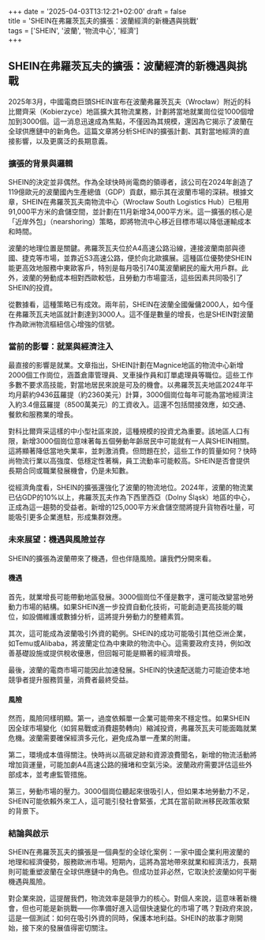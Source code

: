 +++
date = '2025-04-03T13:12:21+02:00'
draft = false  
title = 'SHEIN在弗羅茨瓦夫的擴張：波蘭經濟的新機遇與挑戰'  
tags = ['SHEIN', '波蘭', '物流中心', '經濟']  
+++

## SHEIN在弗羅茨瓦夫的擴張：波蘭經濟的新機遇與挑戰

2025年3月，中國電商巨頭SHEIN宣布在波蘭弗羅茨瓦夫（Wrocław）附近的科比爾齊采（Kobierzyce）地區擴大其物流業務，計劃將當地就業崗位從1000個增加到3000個。這一消息迅速成為焦點，不僅因為其規模，還因為它揭示了波蘭在全球供應鏈中的新角色。這篇文章將分析SHEIN的擴張計劃、其對當地經濟的直接影響，以及更廣泛的長期意義。

### 擴張的背景與邏輯

SHEIN的決定並非偶然。作為全球快時尚電商的領導者，該公司在2024年創造了119億歐元的波蘭國內生產總值（GDP）貢獻，顯示其在波蘭市場的深耕。根據文章，SHEIN在弗羅茨瓦夫南物流中心（Wrocław South Logistics Hub）已租用91,000平方米的倉儲空間，並計劃在11月新增34,000平方米。這一擴張的核心是「近岸外包」（nearshoring）策略，即將物流中心移近目標市場以降低運輸成本和時間。

波蘭的地理位置是關鍵。弗羅茨瓦夫位於A4高速公路沿線，連接波蘭南部與德國、捷克等市場，並靠近S3高速公路，便於向北歐擴展。這種區位優勢使SHEIN能更高效地服務中東歐客戶，特別是每月吸引740萬波蘭網民的龐大用戶群。此外，波蘭的勞動成本相對西歐較低，且勞動力市場靈活，這些因素共同吸引了SHEIN的投資。

從數據看，這種策略已有成效。兩年前，SHEIN在波蘭全國僱傭2000人，如今僅在弗羅茨瓦夫地區就計劃達到3000人。這不僅是數量的增長，也是SHEIN對波蘭作為歐洲物流樞紐信心增強的信號。

### 當前的影響：就業與經濟注入

最直接的影響是就業。文章指出，SHEIN計劃在Magnice地區的物流中心新增2000個工作崗位，涵蓋倉庫管理員、叉車操作員和訂單處理員等職位。這些工作多數不要求高技能，對當地居民來說是可及的機會。以弗羅茨瓦夫地區2024年平均月薪約9436茲羅提（約2360美元）計算，3000個崗位每年可能為當地經濟注入約3.4億茲羅提（8500萬美元）的工資收入。這還不包括間接效應，如交通、餐飲和服務業的增長。

對科比爾齊采這樣的中小型社區來說，這種規模的投資尤為重要。該地區人口有限，新增3000個崗位意味著每五個勞動年齡居民中可能就有一人與SHEIN相關。這將顯著降低當地失業率，並刺激消費。但問題在於，這些工作的質量如何？快時尚物流行業以高強度、低穩定性著稱，員工流動率可能較高。SHEIN是否會提供長期合同或職業發展機會，仍是未知數。

從經濟角度看，SHEIN的擴張還強化了波蘭的物流地位。2024年，波蘭的物流業已佔GDP的10%以上，弗羅茨瓦夫作為下西里西亞（Dolny Śląsk）地區的中心，正成為這一趨勢的受益者。新增的125,000平方米倉儲空間將提升貨物吞吐量，可能吸引更多企業進駐，形成集群效應。

### 未來展望：機遇與風險並存

SHEIN的擴張為波蘭帶來了機遇，但也伴隨風險。讓我們分開來看。

#### 機遇
首先，就業增長可能帶動地區發展。3000個崗位不僅是數字，還可能改變當地勞動力市場的結構。如果SHEIN進一步投資自動化技術，可能創造更高技能的職位，如設備維護或數據分析，這將提升勞動力的整體素質。

其次，這可能成為波蘭吸引外資的範例。SHEIN的成功可能吸引其他亞洲企業，如Temu或Alibaba，將波蘭定位為中東歐的物流中心。這需要政府支持，例如改善基礎設施或提供稅收優惠，但回報可能是顯著的經濟增長。

最後，波蘭的電商市場可能因此加速發展。SHEIN的快速配送能力可能迫使本地競爭者提升服務質量，消費者最終受益。

#### 風險
然而，風險同樣明顯。第一，過度依賴單一企業可能帶來不穩定性。如果SHEIN因全球市場變化（如貿易戰或消費趨勢轉向）縮減投資，弗羅茨瓦夫可能面臨就業危機。波蘭需要確保經濟多元化，避免成為單一產業的附庸。

第二，環境成本值得關注。快時尚以高碳足跡和資源浪費聞名，新增的物流活動將增加貨運量，可能加劇A4高速公路的擁堵和空氣污染。波蘭政府需要評估這些外部成本，並考慮監管措施。

第三，勞動市場的壓力。3000個崗位聽起來很吸引人，但如果本地勞動力不足，SHEIN可能依賴外來工人，這可能引發社會緊張，尤其在當前歐洲移民政策收緊的背景下。

### 結論與啟示

SHEIN在弗羅茨瓦夫的擴張是一個典型的全球化案例：一家中國企業利用波蘭的地理和經濟優勢，服務歐洲市場。短期內，這將為當地帶來就業和經濟活力，長期則可能重塑波蘭在全球供應鏈中的角色。但成功並非必然，它取決於波蘭如何平衡機遇與風險。

對企業來說，這提醒我們，物流效率是競爭力的核心。對個人來說，這意味著新機會，但也可能是新挑戰——你準備好進入這個快速變化的市場了嗎？對政府來說，這是一個測試：如何在吸引外資的同時，保護本地利益。SHEIN的故事才剛開始，接下來的發展值得密切關注。
